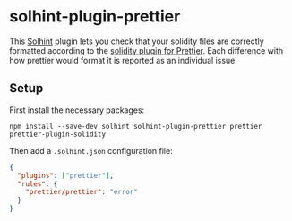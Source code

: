 # solhint-plugin-prettier

This [Solhint](https://github.com/protofire/solhint/) plugin lets you check that
your solidity files are correctly formatted according to the [solidity plugin
for Prettier](https://github.com/prettier-solidity/prettier-plugin-solidity).
Each difference with how prettier would format it is reported as an individual
issue.

## Setup

First install the necessary packages:

```
npm install --save-dev solhint solhint-plugin-prettier prettier prettier-plugin-solidity
```

Then add a `.solhint.json` configuration file:

```json
{
  "plugins": ["prettier"],
  "rules": {
    "prettier/prettier": "error"
  }
}
```
